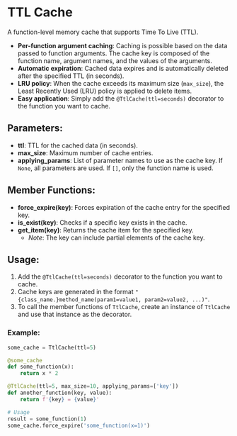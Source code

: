 # TTL Cache

A function-level memory cache that supports Time To Live (TTL).

- **Per-function argument caching**: Caching is possible based on the data passed to function arguments. The cache key is composed of the function name, argument names, and the values of the arguments.
- **Automatic expiration**: Cached data expires and is automatically deleted after the specified TTL (in seconds).
- **LRU policy**: When the cache exceeds its maximum size (`max_size`), the Least Recently Used (LRU) policy is applied to delete items.
- **Easy application**: Simply add the `@TtlCache(ttl=seconds)` decorator to the function you want to cache.

## Parameters:

- **ttl**: TTL for the cached data (in seconds).
- **max_size**: Maximum number of cache entries.
- **applying_params**: List of parameter names to use as the cache key. If `None`, all parameters are used. If `[]`, only the function name is used.

## Member Functions:

- **force_expire(key)**: Forces expiration of the cache entry for the specified key.
- **is_exist(key)**: Checks if a specific key exists in the cache.
- **get_item(key)**: Returns the cache item for the specified key.
  - *Note*: The key can include partial elements of the cache key.

## Usage:

1. Add the `@TtlCache(ttl=seconds)` decorator to the function you want to cache.
2. Cache keys are generated in the format `"{class_name.}method_name(param1=value1, param2=value2, ...)"`.
3. To call the member functions of `TtlCache`, create an instance of `TtlCache` and use that instance as the decorator.

### Example:
```python
some_cache = TtlCache(ttl=5)

@some_cache
def some_function(x):
    return x * 2

@TtlCache(ttl=5, max_size=10, applying_params=['key'])
def another_function(key, value):
    return f'{key} = {value}'

# Usage
result = some_function(1)
some_cache.force_expire('some_function(x=1)')
```

